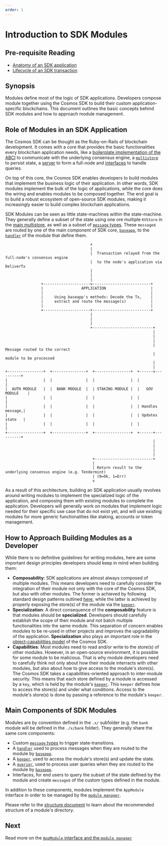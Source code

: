 ```yaml
---
order: 1
---
```


# Introduction to SDK Modules

## Pre-requisite Reading

- [Anatomy of an SDK application](../basics/app-anatomy.md)
- [Lifecycle of an SDK transaction](../basics/tx-lifecycle.md)

## Synopsis

Modules define most of the logic of SDK applications. Developers compose module together using the Cosmos SDK to build their custom application-specific blockchains. This document outlines the basic concepts behind SDK modules and how to approach module management. 

## Role of Modules in an SDK Application

The Cosmos SDK can be thought as the Ruby-on-Rails of blockchain development. It comes with a core that provides the basic functionalities every blockchain application needs, like a [boilerplate implementation of the ABCI](../core/baseapp.md) to communicate with the underlying consensus engine, a [`multistore`](../core/store.md#multistore) to persist state, a [server](../core/node.md) to form a full-node and [interfaces](../interfaces/interfaces-intro.md) to handle queries.  

On top of this core, the Cosmos SDK enables developers to build modules that implement the business logic of their application. In other words, SDK modules implement the bulk of the logic of applications, while the core does the wiring and enables modules to be composed together. The end goal is to build a robust ecosystem of open-source SDK modules, making it increasingly easier to build complex blockchain applications. 

SDK Modules can be seen as little state-machines within the state-machine. They generally define a subset of the state using one ore multiple `KVStore` in the [main multistore](../core/store.md), as well as a subset of [`message` types](./messages-and-queries.md#messages). These `message`s are routed by one of the main component of SDK core, [`baseapp`](../core/baseapp.md), to the [`handler`](./handler.md) of the module that define them. 

```
                                      +
                                      |
                                      |  Transaction relayed from the full-node's consensus engine 
                                      |  to the node's application via DeliverTx
                                      |  
                                      |
                                      |
                +---------------------v--------------------------+
                |                 APPLICATION                    |
                |                                                |
                |     Using baseapp's methods: Decode the Tx,    |
                |     extract and route the message(s)           |
                |                                                |
                +---------------------+--------------------------+
                                      |
                                      |
                                      |
                                      +---------------------------+
                                                                  |
                                                                  |
                                                                  |
                                                                  |  Message routed to the correct
                                                                  |  module to be processed
                                                                  |
                                                                  |
+----------------+  +---------------+  +----------------+  +------v----------+
|                |  |               |  |                |  |                 |
|  AUTH MODULE   |  |  BANK MODULE  |  | STAKING MODULE |  |   GOV MODULE    |
|                |  |               |  |                |  |                 |
|                |  |               |  |                |  | Handles message,|
|                |  |               |  |                |  | Updates state   |
|                |  |               |  |                |  |                 |
+----------------+  +---------------+  +----------------+  +------+----------+
                                                                  |
                                                                  |
                                                                  |
                                                                  |
                                       +--------------------------+
                                       |
                                       | Return result to the underlying consensus engine (e.g. Tendermint)
                                       | (0=Ok, 1=Err)
                                       v
```

As a result of this architecture, building an SDK application usually revolves around writing modules to implement the specialized  logic of the application, and composing them with existing modules to complete the application. Developers will generally work on modules that implement logic needed for their specific use case that do not exist yet, and will use existing modules for more generic functionalities like staking, accounts or token management. 

## How to Approach Building Modules as a Developer

While there is no definitive guidelines for writing modules, here are some important design principles developers should keep in mind when building them:

- **Composability**: SDK applications are almost always composed of multiple modules. This means developers need to carefully consider the integration of their module not only with the core of the Cosmos SDK, but also with other modules. The former is achieved by following standard design patterns outlined [here](#main-components-of-sdk-modules), while the latter is achieved by properly exposing the store(s) of the module via the [`keeper`](./keeper.md). 
- **Specialization**: A direct consequence of the **composability** feature is that modules should be **specialized**. Developers should carefully establish the scope of their module and not batch multiple functionalities into the same module. This separation of concern enables modules to be re-used in other projects and improves the upgradability of the application. **Specialization** also plays an important role in the [object-capabilities model](../core/ocap.md) of the Cosmos SDK. 
- **Capabilities**: Most modules need to read and/or write to the store(s) of other modules. However, in an open-source environment, it is possible for some module to be malicious. That is why module developers need to carefully think not only about how their module interracts with other modules, but also about how to give access to the module's store(s). The Cosmos SDK takes a capabilities-oriented approach to inter-module security. This means that each store defined by a module is accessed by a `key`, which is held by the module's [`keeper`](./keeper.md). This `keeper` defines how to access the store(s) and under what conditions. Access to the module's store(s) is done by passing a reference to the module's `keeper`. 

## Main Components of SDK Modules

Modules are by convention defined in the `.x/` subfolder (e.g. the `bank` module will be defined in the `./x/bank` folder). They generally share the same core components:

- Custom [`message` types](./messages-and-queries.md#messages) to trigger state-transitions. 
- A [`handler`](./handler.md) used to process messages when they are routed to the module by [`baseapp`](../core/baseapp.md#message-routing). 
- A  [`keeper`](./keeper.md), used to access the module's store(s) and update the state. 
- A [`querier`](./querier.md), used to process user queries when they are routed to the module by [`baseapp`](../core/baseapp.md#query-routing).
- Interfaces, for end users to query the subset of the state defined by the module and create `message`s of the custom types defined in the module.

In addition to these components, modules implement the `AppModule` interface in order to be managed by the [`module manager`](./module-manager.md). 

Please refer to the [structure document](./structure.md) to learn about the recommended structure of a module's directory. 

## Next

Read more on the [`AppModule` interface and the `module manager`](./module-manager.md)

